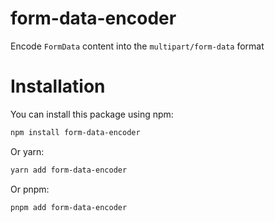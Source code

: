 # form-data-encoder

Encode `FormData` content into the `multipart/form-data` format

# Installation

You can install this package using npm:

```sh
npm install form-data-encoder
```

Or yarn:

```sh
yarn add form-data-encoder
```

Or pnpm:

```sh
pnpm add form-data-encoder
```
